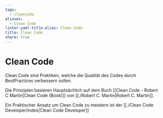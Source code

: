 ```yaml
---
tags:
  - cleancode
aliases:
  - Clean Code
linter-yaml-title-alias: Clean Code
title: Clean Code
share: true
---
```


# Clean Code
Clean Code sind Praktiken, welche die Qualität des Codes durch BestPractices verbessern sollen.

Die Prinzipien basieren Hauptsächlich auf dem Buch [[Clean Code - Robert C Martin|Clean Code (Book)]] von [[./Robert C. Martin|Robert C. Martin]].

Ein Praktischer Ansatz um Clean Code zu meistern ist der [[./Clean Code Developer/index|Clean Code Developer]]
